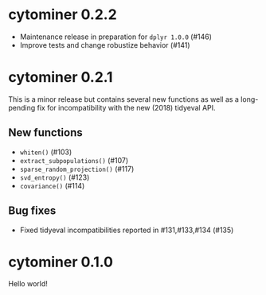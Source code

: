 # cytominer 0.2.2

- Maintenance release in preparation for `dplyr 1.0.0` (#146)
- Improve tests and change robustize behavior (#141)

# cytominer 0.2.1

This is a minor release but contains several new functions as well as a long-pending fix for incompatibility with the new (2018) tidyeval API.

## New functions
- `whiten()` (#103)
- `extract_subpopulations()` (#107)
- `sparse_random_projection()` (#117)
- `svd_entropy()` (#123)
- `covariance()` (#114)

## Bug fixes
- Fixed tidyeval incompatibilities reported in #131,#133,#134 (#135)

# cytominer 0.1.0

Hello world!

